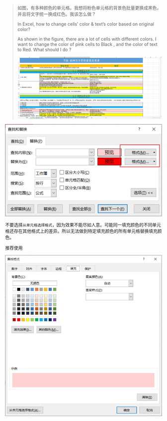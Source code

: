 > 如图，有多种颜色的单元格。我想将粉色单元格的背景色批量更换成黑色，并且将文字统一换成红色。我该怎么做？
>
> In Excel, how to change cells’ color & text’s color based on original color?
>
> As shown in the figure, there are a lot of cells with different colors. I want to change the color of pink cells to Black , and the color of text to Red. What should I do ?
>
> ![image-20220123110937849](.assets/image-20220123110937849.png)

![image-20220123111028533](.assets/image-20220123111028533.png)

不要选择`从单元格选择格式`，因为效果不能尽如人意。可能同一填充颜色的不同单元格还存在其他格式上的差异。所以无法做到特定填充颜色的所有单元格替换填充颜色。

推荐使用

![image-20220123111311211](.assets/image-20220123111311211.png)